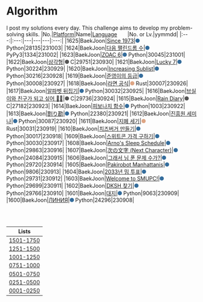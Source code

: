 # Algorithm
I post my solutions every day. This challenge aims to develop my problem-solving skills.
|No.|[Platform](https://github.com/hwahyeon/solved-algorithms/tree/main/attributes/platform)|Name|[Language](https://github.com/hwahyeon/solved-algorithms/tree/main/attributes/language)&nbsp;&nbsp;&nbsp;&nbsp;&nbsp;&nbsp;&nbsp;|No. or Lv.|yymmdd|
|:---:|:---:|---|---|---|:---:|
|1625|BaekJoon|[Since 1973](https://github.com/hwahyeon/solved-algorithms/blob/main/Python/BaekJoon%202/Baekjoon%20%7C%20Since%201973.py)|<img src="https://github.com/hwahyeon/solved-algorithms/blob/main/attributes/language/Python.svg" width="11" height="11"/> Python|28135|231003|
|1624|BaekJoon|[다음 팰린드롬 수](https://github.com/hwahyeon/solved-algorithms/blob/main/Python/BaekJoon%202/BaekJoon%20%7C%20%EB%8B%A4%EC%9D%8C%20%ED%8C%B0%EB%A6%B0%EB%93%9C%EB%A1%AC%20%EC%88%98.py)|<img src="https://github.com/hwahyeon/solved-algorithms/blob/main/attributes/language/Python.svg" width="11" height="11"/> PyPy3|1334|231002|
|1623|BaekJoon|[ZOAC 6](https://github.com/hwahyeon/solved-algorithms/blob/main/Python/BaekJoon%202/BaekJoon%20%7C%20ZOAC%206.py)|<img src="https://github.com/hwahyeon/solved-algorithms/blob/main/attributes/language/Python.svg" width="11" height="11"/> Python|30045|231001|
|1622|BaekJoon|[삼각형](https://github.com/hwahyeon/solved-algorithms/blob/main/C/BaekJoon%20%7C%20%EC%82%BC%EA%B0%81%ED%98%95.c)|<img src="https://github.com/hwahyeon/solved-algorithms/blob/main/attributes/language/C.svg" width="11" height="11"/> C|29751|230930|
|1621|BaekJoon|[Lucky 7](https://github.com/hwahyeon/solved-algorithms/blob/main/Python/BaekJoon%202/BaekJoon%20%7C%20Lucky%207.py)|<img src="https://github.com/hwahyeon/solved-algorithms/blob/main/attributes/language/Python.svg" width="11" height="11"/> Python|30224|230929|
|1620|BaekJoon|[Increasing Sublist](https://github.com/hwahyeon/solved-algorithms/blob/main/Python/BaekJoon%202/BaekJoon%20%7C%20Increasing%20Sublist.py)|<img src="https://github.com/hwahyeon/solved-algorithms/blob/main/attributes/language/Python.svg" width="11" height="11"/> Python|30216|230928|
|1619|BaekJoon|[준영이의 등급](https://github.com/hwahyeon/solved-algorithms/blob/main/Python/BaekJoon%202/BaekJoon%20%7C%20%EC%A4%80%EC%98%81%EC%9D%B4%EC%9D%98%20%EB%93%B1%EA%B8%89.py)|<img src="https://github.com/hwahyeon/solved-algorithms/blob/main/attributes/language/Python.svg" width="11" height="11"/> Python|30008|230927|
|1618|BaekJoon|[라면 공식](https://github.com/hwahyeon/solved-algorithms/blob/main/Rust/BaekJoon%20%7C%20%EB%9D%BC%EB%A9%B4%20%EA%B3%B5%EC%8B%9D.rs)|<img src="https://github.com/hwahyeon/solved-algorithms/blob/main/attributes/language/Rust.svg" width="11" height="11"/> Rust|30007|230926|
|1617|BaekJoon|[알파벳 뒤집기](https://github.com/hwahyeon/solved-algorithms/blob/main/Python/BaekJoon%202/BaekJoon%20%7C%20%EC%95%8C%ED%8C%8C%EB%B2%B3%20%EB%92%A4%EC%A7%91%EA%B8%B0.py)|<img src="https://github.com/hwahyeon/solved-algorithms/blob/main/attributes/language/Python.svg" width="11" height="11"/> Python|30032|230925|
|1616|BaekJoon|[브실이와 친구가 되고 싶어 🤸‍♀️](https://github.com/hwahyeon/solved-algorithms/blob/main/C/BaekJoon%20%7C%20%EB%B8%8C%EC%8B%A4%EC%9D%B4%EC%99%80%20%EC%B9%9C%EA%B5%AC%EA%B0%80%20%EB%90%98%EA%B3%A0%20%EC%8B%B6%EC%96%B4%20%F0%9F%A4%B8%E2%80%8D%E2%99%80%EF%B8%8F.c)|<img src="https://github.com/hwahyeon/solved-algorithms/blob/main/attributes/language/C.svg" width="11" height="11"/> C|29736|230924|
|1615|BaekJoon|[Rain Diary](https://github.com/hwahyeon/solved-algorithms/blob/main/C/BaekJoon%20%7C%20Rain%20Diary.c)|<img src="https://github.com/hwahyeon/solved-algorithms/blob/main/attributes/language/C.svg" width="11" height="11"/> C|27182|230923|
|1614|BaekJoon|[피보나치 함수](https://github.com/hwahyeon/solved-algorithms/blob/main/Python/BaekJoon%202/BaekJoon%20%7C%20%ED%94%BC%EB%B3%B4%EB%82%98%EC%B9%98%20%ED%95%A8%EC%88%98.py)|<img src="https://github.com/hwahyeon/solved-algorithms/blob/main/attributes/language/Python.svg" width="11" height="11"/> Python|1003|230922|
|1613|BaekJoon|[割り勘](https://github.com/hwahyeon/solved-algorithms/blob/main/Python/BaekJoon%202/BaekJoon%20%7C%20%E5%89%B2%E3%82%8A%E5%8B%98.py)|<img src="https://github.com/hwahyeon/solved-algorithms/blob/main/attributes/language/Python.svg" width="11" height="11"/> Python|22380|230921|
|1612|BaekJoon|[진흥원 세미나](https://github.com/hwahyeon/solved-algorithms/blob/main/Python/BaekJoon%202/BaekJoon%20%7C%20%EC%A7%84%ED%9D%A5%EC%9B%90%20%EC%84%B8%EB%AF%B8%EB%82%98.py)|<img src="https://github.com/hwahyeon/solved-algorithms/blob/main/attributes/language/Python.svg" width="11" height="11"/> Python|30087|230920|
|1611|BaekJoon|[지폐 세기](https://github.com/hwahyeon/solved-algorithms/blob/main/Rust/BaekJoon%20%7C%20%EC%A7%80%ED%8F%90%20%EC%84%B8%EA%B8%B0.rs)|<img src="https://github.com/hwahyeon/solved-algorithms/blob/main/attributes/language/Rust.svg" width="11" height="11"/> Rust|30031|230919|
|1610|BaekJoon|[치즈버거 만들기](https://github.com/hwahyeon/solved-algorithms/blob/main/Python/BaekJoon%202/BaekJoon%20%7C%20%EC%B9%98%EC%A6%88%EB%B2%84%EA%B1%B0%20%EB%A7%8C%EB%93%A4%EA%B8%B0.py)|<img src="https://github.com/hwahyeon/solved-algorithms/blob/main/attributes/language/Python.svg" width="11" height="11"/> Python|30017|230918|
|1609|BaekJoon|[스위트콘 가격 구하기](https://github.com/hwahyeon/solved-algorithms/blob/main/Python/BaekJoon%202/BaekJoon%20%7C%20%EC%8A%A4%EC%9C%84%ED%8A%B8%EC%BD%98%20%EA%B0%80%EA%B2%A9%20%EA%B5%AC%ED%95%98%EA%B8%B0.py)|<img src="https://github.com/hwahyeon/solved-algorithms/blob/main/attributes/language/Python.svg" width="11" height="11"/> Python|30030|230917|
|1608|BaekJoon|[Arno's Sleep Schedule](https://github.com/hwahyeon/solved-algorithms/blob/main/Python/BaekJoon%202/BaekJoon%20%7C%20Arno's%20Sleep%20Schedule.py)|<img src="https://github.com/hwahyeon/solved-algorithms/blob/main/attributes/language/Python.svg" width="11" height="11"/> Python|29863|230916|
|1607|BaekJoon|[次の文字 (Next Character)](https://github.com/hwahyeon/solved-algorithms/blob/main/Python/BaekJoon%202/BaekJoon%20%7C%20%E6%AC%A1%E3%81%AE%E6%96%87%E5%AD%97%20(Next%20Character).py)|<img src="https://github.com/hwahyeon/solved-algorithms/blob/main/attributes/language/Python.svg" width="11" height="11"/> Python|24084|230915|
|1606|BaekJoon|[그래서 님 푼 문제 수가?](https://github.com/hwahyeon/solved-algorithms/blob/main/Python/BaekJoon%202/BaekJoon%20%7C%20%EA%B7%B8%EB%9E%98%EC%84%9C%20%EB%8B%98%20%ED%91%BC%20%EB%AC%B8%EC%A0%9C%20%EC%88%98%EA%B0%80%3F.py)|<img src="https://github.com/hwahyeon/solved-algorithms/blob/main/attributes/language/Python.svg" width="11" height="11"/> Python|29720|230914|
|1605|BaekJoon|[Pakirobot Manhattanis](https://github.com/hwahyeon/solved-algorithms/blob/main/Python/BaekJoon%202/BaekJoon%20%7C%20Pakirobot%20Manhattanis.py)|<img src="https://github.com/hwahyeon/solved-algorithms/blob/main/attributes/language/Python.svg" width="11" height="11"/> Python|9806|230913|
|1604|BaekJoon|[2033년 밈 투표](https://github.com/hwahyeon/solved-algorithms/blob/main/Python/BaekJoon%202/BaekJoon%20%7C%202033%EB%85%84%20%EB%B0%88%20%ED%88%AC%ED%91%9C.py)|<img src="https://github.com/hwahyeon/solved-algorithms/blob/main/attributes/language/Python.svg" width="11" height="11"/> Python|29731|230912|
|1603|BaekJoon|[Welcome to SMUPC!](https://github.com/hwahyeon/solved-algorithms/blob/main/Python/BaekJoon%202/BaekJoon%20%7C%20Welcome%20to%20SMUPC!.py)|<img src="https://github.com/hwahyeon/solved-algorithms/blob/main/attributes/language/Python.svg" width="11" height="11"/> Python|29699|230911|
|1602|BaekJoon|[DKSH 찾기](https://github.com/hwahyeon/solved-algorithms/blob/main/Python/BaekJoon%202/BaekJoon%20%7C%20DKSH%20%EC%B0%BE%EA%B8%B0.py)|<img src="https://github.com/hwahyeon/solved-algorithms/blob/main/attributes/language/Python.svg" width="11" height="11"/> Python|29766|230910|
|1601|BaekJoon|[대지](https://github.com/hwahyeon/solved-algorithms/blob/main/Python/BaekJoon%202/BaekJoon%20%7C%20%EB%8C%80%EC%A7%80.py)|<img src="https://github.com/hwahyeon/solved-algorithms/blob/main/attributes/language/Python.svg" width="11" height="11"/> Python|9063|230909|
|1600|BaekJoon|[ЛИНИЯ](https://github.com/hwahyeon/solved-algorithms/blob/main/Python/BaekJoon%202/BaekJoon%20%7C%20%D0%9B%D0%98%D0%9D%D0%98%D0%AF.py)|<img src="https://github.com/hwahyeon/solved-algorithms/blob/main/attributes/language/Python.svg" width="11" height="11"/> Python|24296|230908|

<br/>
<br/>

|Lists|
|:---:|
|[1501-1750](https://github.com/hwahyeon/solved-algorithms/blob/main/lists/1501-1750.md)|
|[1251-1500](https://github.com/hwahyeon/solved-algorithms/blob/main/lists/1251-1500.md)|
|[1001-1250](https://github.com/hwahyeon/solved-algorithms/blob/main/lists/1001-1250.md)|
|[0751-1000](https://github.com/hwahyeon/solved-algorithms/blob/main/lists/0751-1000.md)|
|[0501-0750](https://github.com/hwahyeon/solved-algorithms/blob/main/lists/0501-0750.md)|
|[0251-0500](https://github.com/hwahyeon/solved-algorithms/blob/main/lists/0251-0500.md)|
|[0001-0250](https://github.com/hwahyeon/solved-algorithms/blob/main/lists/0001-0250.md)|


<!-- <details>
<summary>Hide/Show</summary>
</details> -->
